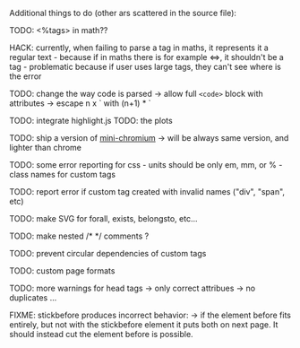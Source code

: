 
Additional things to do (other ars scattered in the source file):

TODO: <%tags> in math??

HACK: currently, when failing to parse a tag in maths, it represents it a regular text
    - because if in maths there is for example <=>, it shouldn't be a tag
    - problematic because if user uses large tags, they can't see where is the error

TODO: change the way code is parsed
    -> allow full `<code>` block with attributes
    -> escape n x \` with (n+1) * \`

TODO: integrate highlight.js
TODO: the plots

TODO: ship a version of [mini-chromium](https://github.com/chromium/mini_chromium)
    -> will be always same version, and lighter than chrome

TODO: some error reporting for css
    - units should be only em, mm, or %
    - class names for custom tags

TODO: report error if custom tag created with invalid names ("div", "span", etc)

TODO: make SVG for forall, exists, belongsto, etc...

TODO: make nested /* */ comments ?

TODO: prevent circular dependencies of custom tags

TODO: custom page formats

TODO: more warnings for head tags
    -> only correct attribues
    -> no duplicates
    ...

FIXME: stickbefore produces incorrect behavior:
    -> if the element before fits entirely, but not with the stickbefore element
       it puts both on next page. It should instead cut the element before is possible.
